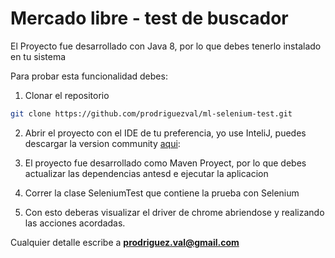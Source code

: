 # Mercado libre - test de buscador

El Proyecto fue desarrollado con Java 8, por lo que debes tenerlo instalado en tu sistema

Para probar esta funcionalidad debes:

1. Clonar el repositorio

```bash
git clone https://github.com/prodriguezval/ml-selenium-test.git
```

2. Abrir el proyecto con el IDE de tu preferencia, yo use InteliJ, puedes descargar la version community [aqui](https://www.jetbrains.com/idea/download/): 

3. El proyecto fue desarrollado como Maven Proyect, por lo que debes actualizar las dependencias antesd e ejecutar la aplicacion

4. Correr la clase SeleniumTest que contiene la prueba con Selenium

5. Con esto deberas visualizar el driver de chrome abriendose y realizando las acciones acordadas.

Cualquier detalle escribe a **prodriguez.val@gmail.com**
